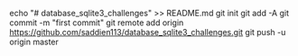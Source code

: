 echo "# database_sqlite3_challenges" >> README.md
git init
git add -A
git commit -m "first commit"
git remote add origin https://github.com/saddien113/database_sqlite3_challenges.git
git push -u origin master
                
